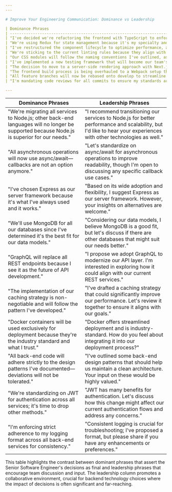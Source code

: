 ```yaml
---
---

# Improve Your Engineering Communication: Dominance vs Leadership

| Dominance Phrases                                                                                                               | Leadership Phrases                                                                                                                                |
| ------------------------------------------------------------------------------------------------------------------------------- | ------------------------------------------------------------------------------------------------------------------------------------------------- |
| "I've decided we're refactoring the frontend with TypeScript to enforce type safety—no exceptions."                             | "Let's evaluate the benefits of integrating TypeScript to enhance our type safety and code quality—open to everyone's input."                     |
| "We're using Redux for state management because it's my specialty and I know it's the best solution."                           | "I propose Redux for state management based on past successes, but I'm keen to hear about alternatives you've had success with."                  |
| "I've restructured the component lifecycle to optimize performance, and I expect everyone to follow my lead."                   | "I've made some tweaks to the component lifecycle for better performance and would love a pair programming session to share the rationale."       |
| "We're sticking to the current linting rules because they align with the code standards I've set."                              | "I suggest we review our linting rules together to ensure they meet our team's needs and maintain high code standards."                           |
| "Our CSS modules will follow the naming conventions I've outlined, as they're the industry standard."                           | "Let's collaborate on defining our CSS module naming conventions to ensure consistency and clarity across our codebase."                          |
| "I've implemented a new testing framework that will become our team's standard, so start familiarizing yourselves with it now." | "I'm introducing a new testing framework which I believe will benefit us—let's explore its features and best practices as a team."                |
| "The decision to move to a server-side rendering approach with Next.js is final to improve SEO performance."                    | "I believe server-side rendering with Next.js could greatly improve our SEO performance—let's align on how this shift could impact our workflow." |
| "The frontend build process is being overhauled to a Webpack setup that I've optimized for speed."                              | "I've been working on a Webpack setup that could speed up our build process, and I'd appreciate your feedback and suggestions."                   |
| "All feature branches will now be rebased onto develop to streamline our history, as I've found it to be the cleanest method."  | "After some research, I suggest rebasing feature branches as a way to clean up our commit history—thoughts?"                                      |
| "I'm mandating code reviews for all commits to ensure my standards are upheld across the codebase."                             | "I'm instituting code reviews for all commits to foster learning and maintain our quality standards—everyone's perspective is valuable."          |

---
```


| Dominance Phrases                                                                                                                          | Leadership Phrases                                                                                                                                                 |
| ------------------------------------------------------------------------------------------------------------------------------------------ | ------------------------------------------------------------------------------------------------------------------------------------------------------------------ |
| "We're migrating all services to Node.js; other back-end languages will no longer be supported because Node.js is superior for our needs." | "I recommend transitioning our services to Node.js for better performance and scalability, but I'd like to hear your experiences with other technologies as well." |
| "All asynchronous operations will now use async/await—callbacks are not an option anymore."                                                | "Let's standardize on async/await for asynchronous operations to improve readability, though I'm open to discussing any specific callback use cases."              |
| "I've chosen Express as our server framework because it's what I've always used and it works."                                             | "Based on its wide adoption and flexibility, I suggest Express as our server framework. However, your insights on alternatives are welcome."                       |
| "We'll use MongoDB for all our databases since I've determined it's the best fit for our data models."                                     | "Considering our data models, I believe MongoDB is a good fit, but let's discuss if there are other databases that might suit our needs better."                   |
| "GraphQL will replace all REST endpoints because I see it as the future of API development."                                               | "I propose we adopt GraphQL to modernize our API layer. I'm interested in exploring how it could align with our current REST services."                            |
| "The implementation of our caching strategy is non-negotiable and will follow the pattern I've developed."                                 | "I've drafted a caching strategy that could significantly improve our performance. Let's review it together to ensure it aligns with our goals."                   |
| "Docker containers will be used exclusively for deployment because they're the industry standard and what I trust."                        | "Docker offers streamlined deployment and is industry-standard. How do you feel about integrating it into our deployment process?"                                 |
| "All back-end code will adhere strictly to the design patterns I've documented—deviations will not be tolerated."                          | "I've outlined some back-end design patterns that should help us maintain a clean architecture. Your input on these would be highly valued."                       |
| "We're standardizing on JWT for authentication across all services; it's time to drop other methods."                                      | "JWT has many benefits for authentication. Let's discuss how this change might affect our current authentication flows and address any concerns."                  |
| "I'm enforcing strict adherence to my logging format across all back-end services for consistency."                                        | "Consistent logging is crucial for troubleshooting; I've proposed a format, but please share if you have any enhancements or preferences."                         |

This table highlights the contrast between dominant phrases that assert the Senior Software Engineer's decisions as final and leadership phrases that encourage team discussion and input. The leadership column promotes a collaborative environment, crucial for backend technology choices where the impact of decisions is often significant and far-reaching.
